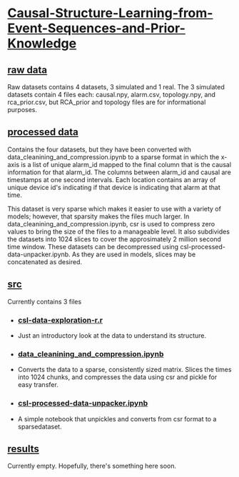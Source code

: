 # [Causal-Structure-Learning-from-Event-Sequences-and-Prior-Knowledge](https://github.com/Luke-J-Miller/Causal-Structure-Learning-from-Event-Sequences-and-Prior-Knowledge/tree/main)

## [raw data](https://github.com/Luke-J-Miller/Causal-Structure-Learning-from-Event-Sequences-and-Prior-Knowledge/tree/main/raw_data)
Raw datasets contains 4 datasets, 3 simulated and 1 real.  The 3 simulated datasets contain 4 files each: causal.npy, alarm.csv, topology.npy, and rca_prior.csv, but RCA_prior and topology files are for informational purposes.

## [processed data](https://github.com/Luke-J-Miller/Causal-Structure-Learning-from-Event-Sequences-and-Prior-Knowledge/tree/main/processed_data)
Contains the four datasets, but they have been converted with data_cleanining_and_compression.ipynb to a sparse format in which the x-axis is a list of unique alarm_id mapped to the final column that is the causal information for that alarm_id.  The columns between alarm_id and causal are timestamps at one second intervals.  Each location contains an array of unique device id's indicating if that device is indicating that alarm at that time.

This dataset is very sparse which makes it easier to use with a variety of models; however, that sparsity makes the files much larger.  In data_cleanining_and_compression.ipynb, csr is used to compress zero values to bring the size of the files to a manageable level.  It also subdivides the datasets into 1024 slices to cover the approsimately 2 million second time window.  These datasets can be decompressed using csl-processed-data-unpacker.ipynb.  As they are used in models, slices may be concatenated as desired.

## [src](https://github.com/Luke-J-Miller/Causal-Structure-Learning-from-Event-Sequences-and-Prior-Knowledge/tree/main/src)
Currently contains 3 files
- ### [csl-data-exploration-r.r](https://github.com/Luke-J-Miller/Causal-Structure-Learning-from-Event-Sequences-and-Prior-Knowledge/blob/main/src/csl-data-exploration-r.r)
 - Just an introductory look at the data to understand its structure.

- ### [data_cleanining_and_compression.ipynb](https://github.com/Luke-J-Miller/Causal-Structure-Learning-from-Event-Sequences-and-Prior-Knowledge/blob/main/src/data-cleaning-and-compression.ipynb)
 - Converts the data to a sparse, consistently sized matrix.  Slices the times into 1024 chunks, and compresses the data using csr and pickle for easy transfer.

- ### [csl-processed-data-unpacker.ipynb](https://github.com/Luke-J-Miller/Causal-Structure-Learning-from-Event-Sequences-and-Prior-Knowledge/blob/main/src/csl-processed-data-unpacker.ipynb)
 - A simple notebook that unpickles and converts from csr format to a sparsedataset.

## [results](https://github.com/Luke-J-Miller/Causal-Structure-Learning-from-Event-Sequences-and-Prior-Knowledge/tree/main/results)
Currently empty.  Hopefully, there's something here soon.
